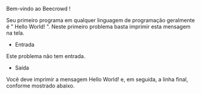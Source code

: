 Bem-vindo ao Beecrowd !

Seu primeiro programa em qualquer linguagem de programação geralmente é " Hello World! ". Neste primeiro problema basta imprimir esta mensagem na tela.

* Entrada

Este problema não tem entrada.

* Saída

Você deve imprimir a mensagem Hello World! e, em seguida, a linha final, conforme mostrado abaixo.
